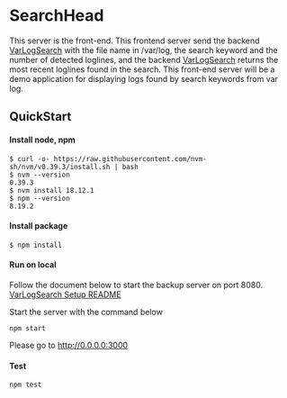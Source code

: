 # SearchHead

This server is the front-end. This frontend server send the backend [VarLogSearch](https://github.com/sakaijunsoccer/varlogsearch) with the file name in /var/log, the search keyword and the number of detected loglines, and the backend [VarLogSearch](https://github.com/sakaijunsoccer/varlogsearch) returns the most recent loglines found in the search. This front-end server will be a demo application for displaying logs found by search keywords from var log.


## QuickStart

#### Install node, npm
```
$ curl -o- https://raw.githubusercontent.com/nvm-sh/nvm/v0.39.3/install.sh | bash
$ nvm --version
0.39.3
$ nvm install 18.12.1
$ npm --version
8.19.2
```

#### Install package
```
$ npm install
```

#### Run on local

Follow the document below to start the backup server on port 8080.
[VarLogSearch Setup README](https://github.com/sakaijunsoccer/varlogsearch/blob/main/README.md)

Start the server with the command below
```
npm start
```
Please go to http://0.0.0.0:3000

#### Test
```
npm test
```